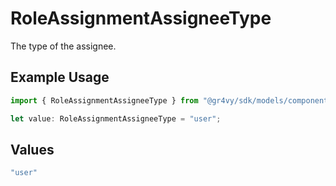 # RoleAssignmentAssigneeType

The type of the assignee.

## Example Usage

```typescript
import { RoleAssignmentAssigneeType } from "@gr4vy/sdk/models/components";

let value: RoleAssignmentAssigneeType = "user";
```

## Values

```typescript
"user"
```
